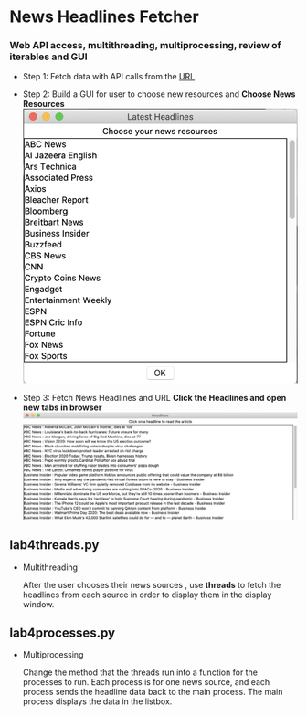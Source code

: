 # News Headlines Fetcher

### Web API access, multithreading, multiprocessing, review of iterables and GUI

- Step 1: Fetch data with API calls from the [URL](https://newsapi.org/)
- Step 2: Build a GUI for user to choose new resources and
  **Choose News Resources**
  ![News Resources](./Demo_imgs/News.png)

- Step 3: Fetch News Headlines and URL
  **Click the Headlines and open new tabs in browser**
  ![Headlines](./Demo_imgs/Headlines.png)

## lab4threads.py

- Multithreading

  After the user chooses their news sources , use **threads** to fetch the headlines from each source in order to display them in the display window.

## lab4processes.py

- Multiprocessing

  Change the method that the threads run into a function for the processes to run. Each process is for one news source, and each process sends the headline data back to the main process. The main process displays the data in the listbox.
